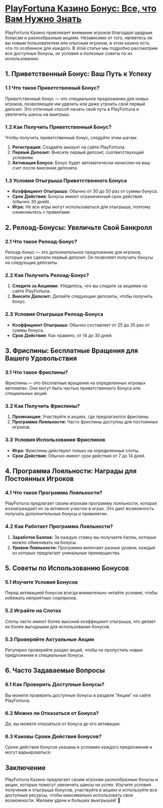 # [PlayFortuna Казино Бонус: Все, что Вам Нужно Знать](https://4v4rg0e52p.com/alt/playfortuna?27f770988db651f9cc8f16742d88cecd)

PlayFortuna Казино привлекает внимание игроков благодаря щедрым бонусам и разнообразным акциям. Независимо от того, являетесь ли вы новым пользователем или опытным игроком, в этом казино есть что-то особенное для каждого. В этой статье мы подробно рассмотрим все доступные бонусы, их условия и полезные советы по их использованию.

## 1. Приветственный Бонус: Ваш Путь к Успеху

### 1.1 Что такое Приветственный Бонус?

Приветственный бонус — это специальное предложение для новых игроков, позволяющее им удвоить или даже утроить свой первый депозит. Это отличный способ начать свой путь в PlayFortuna и увеличить шансы на выигрыш.

### 1.2 Как Получить Приветственный Бонус?

Чтобы получить приветственный бонус, следуйте этим шагам:

1. **Регистрация:** Создайте аккаунт на сайте PlayFortuna.
2. **Первый Депозит:** Внесите первый депозит, соответствующий условиям.
3. **Активация Бонуса:** Бонус будет автоматически начислен на ваш счет после внесения депозита.

### 1.3 Условия Отыгрыша Приветственного Бонуса

* **Коэффициент Отыгрыша:** Обычно от 30 до 50 раз от суммы бонуса.
* **Срок Действия:** Бонусы имеют ограниченный срок действия (обычно 30 дней).
* **Игра:** Не все игры могут использоваться для отыгрыша, поэтому ознакомьтесь с правилами.

## 2. Релоад-Бонусы: Увеличьте Свой Банкролл

### 2.1 Что такое Релоад-Бонус?

Релоад-бонус — это дополнительное предложение для игроков, которые уже сделали первый депозит. Он позволяет получать бонусы на следующие депозиты.

### 2.2 Как Получить Релоад-Бонус?

1. **Следите за Акциями:** Убедитесь, что вы следите за акциями на сайте PlayFortuna.
2. **Внесите Депозит:** Делайте следующие депозиты, чтобы получить бонус.

### 2.3 Условия Отыгрыша Релоад-Бонуса

* **Коэффициент Отыгрыша:** Обычно составляет от 25 до 35 раз от суммы бонуса.
* **Срок Действия:** Как правило, от 14 до 30 дней.

## 3. Фриспины: Бесплатные Вращения для Вашего Удовольствия

### 3.1 Что такое Фриспины?

Фриспины — это бесплатные вращения на определенных игровых автоматах. Они могут быть частью приветственного бонуса или специальных акций.

### 3.2 Как Получить Фриспины?

1. **Промоакции:** Участвуйте в акциях, где предлагаются фриспины.
2. **Программа Лояльности:** Часто фриспины доступны для постоянных игроков.

### 3.3 Условия Использования Фриспинов

* **Игра:** Фриспины действуют только на определенные слоты.
* **Срок Действия:** Обычно имеют срок действия от 7 до 14 дней.

## 4. Программа Лояльности: Награды для Постоянных Игроков

### 4.1 Что такое Программа Лояльности?

PlayFortuna предлагает своим игрокам программу лояльности, которая вознаграждает их за активное участие в играх. Это дает возможность получать дополнительные бонусы и привилегии.

### 4.2 Как Работает Программа Лояльности?

1. **Заработок Баллов:** За каждую ставку вы получаете баллы, которые можно обменивать на бонусы.
2. **Уровни Лояльности:** Программа включает разные уровни, каждый из которых предлагает уникальные преимущества.

## 5. Советы по Использованию Бонусов

### 5.1 Изучите Условия Бонусов

Перед активацией бонусов всегда внимательно читайте условия, чтобы избежать неприятных сюрпризов.

### 5.2 Играйте на Слотах

Слоты часто имеют более высокий коэффициент отыгрыша, что делает их более выгодными для использования бонусов.

### 5.3 Проверяйте Актуальные Акции

Регулярно проверяйте раздел акций, чтобы не пропустить новые предложения и специальные бонусы.

## 6. Часто Задаваемые Вопросы

### 6.1 Как Проверить Доступные Бонусы?

Вы можете проверить доступные бонусы в разделе "Акции" на сайте PlayFortuna.

### 6.2 Можно ли Отказаться от Бонуса?

Да, вы можете отказаться от бонуса до его активации.

### 6.3 Каковы Сроки Действия Бонусов?

Сроки действия бонусов указаны в условиях каждого предложения и могут варьироваться.

## Заключение

PlayFortuna Казино предлагает своим игрокам разнообразные бонусы и акции, которые помогут увеличить шансы на успех. Изучите условия получения и отыгрыша бонусов, участвуйте в акциях и используйте все доступные ресурсы, чтобы максимально использовать свои возможности. Желаем удачи и больших выигрышей! 🎊
